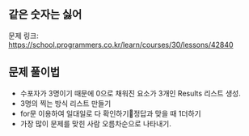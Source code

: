 ## 같은 숫자는 싫어
문제 링크: <https://school.programmers.co.kr/learn/courses/30/lessons/42840>

## 문제 풀이법
- 수포자가 3명이기 때문에 0으로 채워진 요소가 3개인 Results 리스트 생성. 
- 3명의 찍는 방식 리스트 만들기
- for문 이용하여 일대일로 다 확인하기정답과 맞을 때 1더하기
- 가장 많이 문제를 맞힌 사람 오름차순으로 나타내기.
